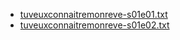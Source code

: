 - [tuveuxconnaitremonreve-s01e01.txt](ezine/tuveuxconnaitremonreve-s01e01.txt)
- [tuveuxconnaitremonreve-s01e02.txt](ezine/tuveuxconnaitremonreve-s01e02.txt)
